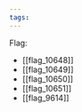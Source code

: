 ```yaml
---
tags:
---
```

Flag:
- [[flag_10648]]
- [[flag_10649]]
- [[flag_10650]]
- [[flag_10651]]
- [[flag_9614]]

